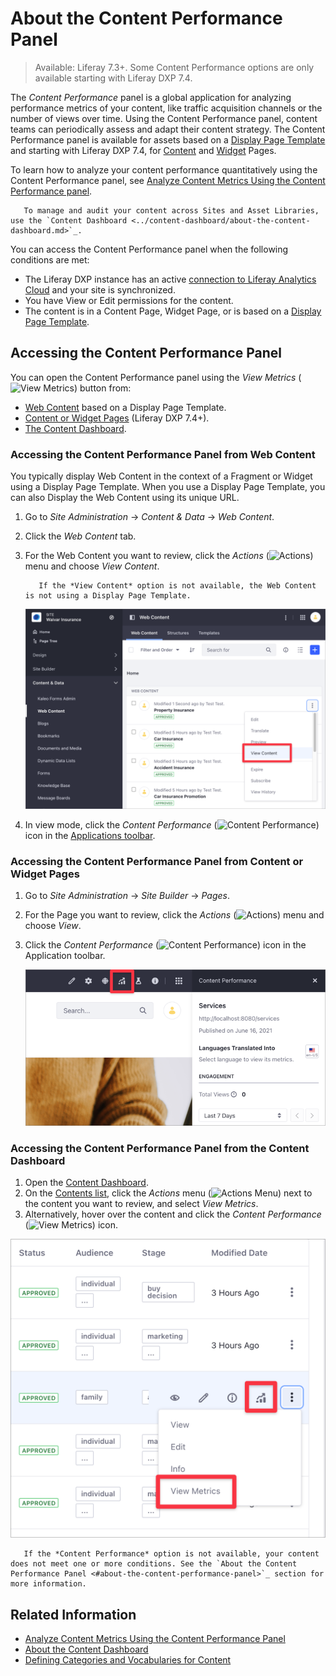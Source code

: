 # About the Content Performance Panel

> Available: Liferay 7.3+. Some Content Performance options are only available starting with Liferay DXP 7.4.

The *Content Performance* panel is a global application for analyzing performance metrics of your content, like traffic acquisition channels or the number of views over time. Using the Content Performance panel, content teams can periodically assess and adapt their content strategy. The Content Performance panel is available for assets based on a [Display Page Template](../site-building/displaying-content/using-display-page-templates/displaying-content-with-display-page-templates.md) and starting with Liferay DXP 7.4, for [Content](../../site-building/creating-pages/building-and-managing-content-pages/content-pages-overview.md) and [Widget](../site-building/creating-pages/using-widget-pages/adding-widgets-to-a-page.md) Pages.

To learn how to analyze your content performance quantitatively using the Content Performance panel, see [Analyze Content Metrics Using the Content Performance panel](./analyze-content-metrics-using-content-performance-panel.md).

```note::
   To manage and audit your content across Sites and Asset Libraries, use the `Content Dashboard <../content-dashboard/about-the-content-dashboard.md>`_.
```

You can access the Content Performance panel when the following conditions are met:

- The Liferay DXP instance has an active [connection to Liferay Analytics Cloud](https://learn.liferay.com/analytics-cloud/latest/en/connecting-data-sources/connecting-liferay-dxp-to-analytics-cloud.html) and your site is synchronized.
- You have View or Edit permissions for the content.
- The content is in a Content Page, Widget Page, or is based on a [Display Page Template](../../site-building/displaying-content/using-display-page-templates/displaying-content-with-display-page-templates.md).

## Accessing the Content Performance Panel

You can open the Content Performance panel using the *View Metrics* (![View Metrics](../../images/icon-analytics.png)) button from:

- [Web Content](#accessing-the-content-performance-panel-from-web-content) based on a Display Page Template.
- [Content or Widget Pages](#accessing-the-content-performance-panel-from-content-or-widget-pages) (Liferay DXP 7.4+).
- [The Content Dashboard](#accessing-the-content-performance-panel-from-the-content-dashboard).

### Accessing the Content Performance Panel from Web Content

You typically display Web Content in the context of a Fragment or Widget using a Display Page Template. When you use a Display Page Template, you can also Display the Web Content using its unique URL.

1. Go to *Site Administration* &rarr; *Content & Data* &rarr; *Web Content*.
1. Click the *Web Content* tab.
1. For the Web Content you want to review, click the *Actions* (![Actions](../../images/icon-actions.png)) menu and choose *View Content*.

   ```note::
      If the *View Content* option is not available, the Web Content is not using a Display Page Template.
   ```

   ![Access the Content Performance metrics in Web Content.](./about-the-content-performance-panel/images/04.png)

1. In view mode, click the *Content Performance* (![Content Performance](../../images/icon-analytics.png)) icon in the [Applications toolbar](../../getting-started/navigating-dxp.md#applications-bar).

### Accessing the Content Performance Panel from Content or Widget Pages

1. Go to *Site Administration* &rarr; *Site Builder* &rarr; *Pages*.
1. For the Page you want to review, click the *Actions* (![Actions](../../images/icon-actions.png)) menu and choose *View*.
1. Click the *Content Performance* (![Content Performance](../../images/icon-analytics.png)) icon in the Application toolbar.

   ![Access the Content Performance metrics in Content or Widget Pages.](./about-the-content-performance-panel/images/03.png)

### Accessing the Content Performance Panel from the Content Dashboard

1. Open the [Content Dashboard](../content-dashboard/content-dashboard-interface.md#accessing-the-content-dashboard).
1. On the [Contents list](../content-dashboard/content-dashboard-interface.md#contents-list), click the *Actions* menu (![Actions Menu](../../images/icon-actions.png)) next to the content you want to review, and select *View Metrics*.
1. Alternatively, hover over the content and click the *Content Performance* (![View Metrics](../../images/icon-analytics.png)) icon.

![Access the Content Performance metrics from the Content Dashboard.](./about-the-content-performance-panel/images/05.png)

```note::
   If the *Content Performance* option is not available, your content does not meet one or more conditions. See the `About the Content Performance Panel <#about-the-content-performance-panel>`_ section for more information.
```

## Related Information

- [Analyze Content Metrics Using the Content Performance Panel](./analyze-content-metrics-using-content-performance-panel.md)
- [About the Content Dashboard](../content-dashboard/about-the-content-dashboard.md)
- [Defining Categories and Vocabularies for Content](../tags-and-categories/defining-categories-and-vocabularies-for-content.md)
